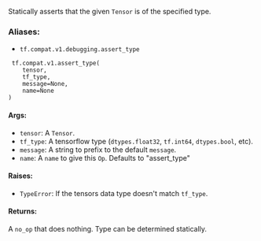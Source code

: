 Statically asserts that the given `Tensor` is of the specified type.
### Aliases:
- `tf.compat.v1.debugging.assert_type`

```
 tf.compat.v1.assert_type(
    tensor,
    tf_type,
    message=None,
    name=None
)
```
#### Args:
- `tensor`: A `Tensor`.
- `tf_type`: A tensorflow type (`dtypes.float32`, `tf.int64`, `dtypes.bool`, etc).
- `message`: A string to prefix to the default `message`.
- `name`: A `name` to give this `Op`. Defaults to "assert_type"
#### Raises:
- `TypeError`: If the tensors data type doesn't match `tf_type`.
#### Returns:
A `no_op` that does nothing. Type can be determined statically.

